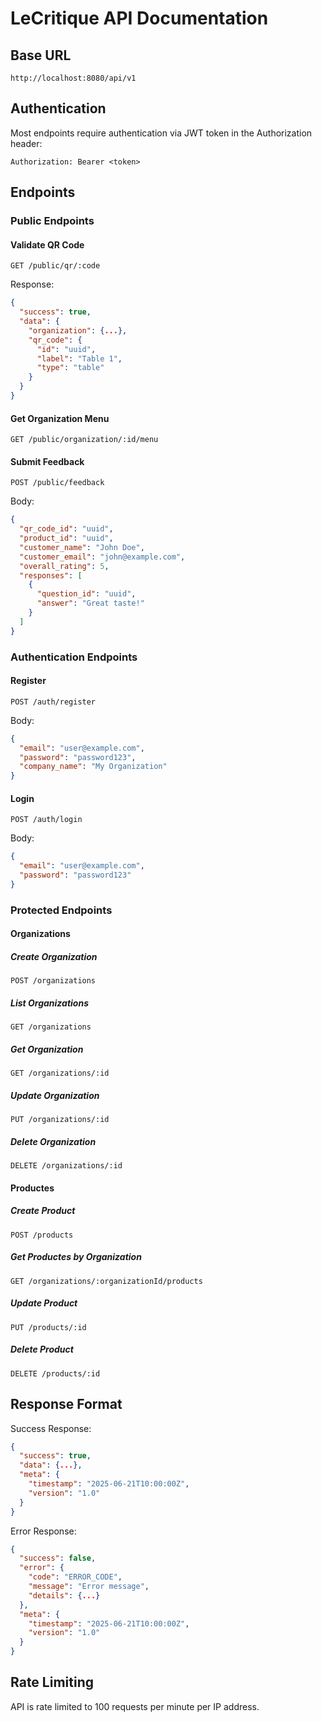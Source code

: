 # LeCritique API Documentation

## Base URL
```
http://localhost:8080/api/v1
```

## Authentication
Most endpoints require authentication via JWT token in the Authorization header:
```
Authorization: Bearer <token>
```

## Endpoints

### Public Endpoints

#### Validate QR Code
```
GET /public/qr/:code
```
Response:
```json
{
  "success": true,
  "data": {
    "organization": {...},
    "qr_code": {
      "id": "uuid",
      "label": "Table 1",
      "type": "table"
    }
  }
}
```

#### Get Organization Menu
```
GET /public/organization/:id/menu
```

#### Submit Feedback
```
POST /public/feedback
```
Body:
```json
{
  "qr_code_id": "uuid",
  "product_id": "uuid",
  "customer_name": "John Doe",
  "customer_email": "john@example.com",
  "overall_rating": 5,
  "responses": [
    {
      "question_id": "uuid",
      "answer": "Great taste!"
    }
  ]
}
```

### Authentication Endpoints

#### Register
```
POST /auth/register
```
Body:
```json
{
  "email": "user@example.com",
  "password": "password123",
  "company_name": "My Organization"
}
```

#### Login
```
POST /auth/login
```
Body:
```json
{
  "email": "user@example.com",
  "password": "password123"
}
```

### Protected Endpoints

#### Organizations

##### Create Organization
```
POST /organizations
```

##### List Organizations
```
GET /organizations
```

##### Get Organization
```
GET /organizations/:id
```

##### Update Organization
```
PUT /organizations/:id
```

##### Delete Organization
```
DELETE /organizations/:id
```

#### Productes

##### Create Product
```
POST /products
```

##### Get Productes by Organization
```
GET /organizations/:organizationId/products
```

##### Update Product
```
PUT /products/:id
```

##### Delete Product
```
DELETE /products/:id
```

## Response Format

Success Response:
```json
{
  "success": true,
  "data": {...},
  "meta": {
    "timestamp": "2025-06-21T10:00:00Z",
    "version": "1.0"
  }
}
```

Error Response:
```json
{
  "success": false,
  "error": {
    "code": "ERROR_CODE",
    "message": "Error message",
    "details": {...}
  },
  "meta": {
    "timestamp": "2025-06-21T10:00:00Z",
    "version": "1.0"
  }
}
```

## Rate Limiting
API is rate limited to 100 requests per minute per IP address.
